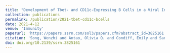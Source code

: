 ```yaml
---
title: "Development of Tbet- and CD11c-Expressing B Cells in a Viral Infection Requires T Follicular Helper Cells Outside of Germinal Centers"
collection: publications
permalink: /publication/2021-tbet-cd11c-bcells
date: 2021-4-12
venue: 'Immunity'
paperurl: 'https://papers.ssrn.com/sol3/papers.cfm?abstract_id=3825161'
citation: 'Song, Wenzhi and Antao, Olivia Q. and Condiff, Emily and Sanchez, Gina M. and Chernova, Irene and Zembrzuski, Krzysztof and Steach, Holly and Rubtsova, Kira and Lemenze, Alexander and Laidlaw, Brian J. and Craft, Joseph and Weinstein, Jason, Development of Tbet- and CD11c-Expressing B Cells in a Viral Infection Requires T Follicular Helper Cells Outside of Germinal Centers. Available at SSRN: https://ssrn.com/abstract=3825161 or http://dx.doi.org/10.2139/ssrn.3825161'
doi: doi.org/10.2139/ssrn.3825161
---
```

